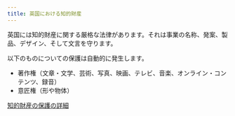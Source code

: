```yaml
---
title: 英国における知的財産
---
```


英国には知的財産に関する厳格な法律があります。それは事業の名称、発案、製品、デザイン、そして文言を守ります。

以下のものについての保護は自動的に発生します。


- 著作権（文章・文学、芸術、写真、映画、テレビ、音楽、オンライン・コンテンツ、録音）
- 意匠権（形や物体）

[知的財産の保護の詳細](https://www.gov.uk/intellectual-property-an-overview/what-ip-is)
